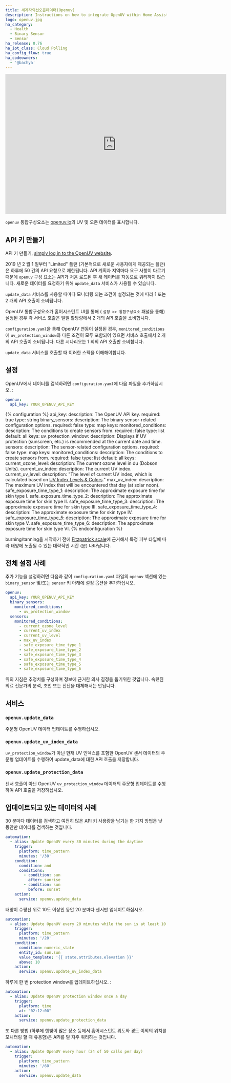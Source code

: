 ```yaml
---
title: 세계자외선오존데이터(Openuv)
description: Instructions on how to integrate OpenUV within Home Assistant.
logo: openuv.jpg
ha_category:
  - Health
  - Binary Sensor
  - Sensor
ha_release: 0.76
ha_iot_class: Cloud Polling
ha_config_flow: true
ha_codeowners:
  - '@bachya'
---
```


<iframe width="690" height="437" src="https://www.youtube.com/embed/_5uLx83s10w?list=PLWlpiQXaMerTyzl_Pe1PEloZTj9MoU5cl" frameborder="0" allow="accelerometer; autoplay; encrypted-media; gyroscope; picture-in-picture" allowfullscreen></iframe>

`openuv` 통합구성요소는 [openuv.io](https://www.openuv.io/)의 UV 및 오존 데이터를 표시합니다.

## API 키 만들기

API 키 만들기,
[simply log in to the OpenUV website](https://www.openuv.io/auth/google).

<div class='note warning'>

2019 년 2 월 1 일부터 "Limited" 플랜 (기본적으로 새로운 사용자에게 제공되는 플랜)은 하루에 50 건의 API 요청으로 제한됩니다. API 계획과 지역마다 요구 사항이 다르기 때문에 `openuv` 구성 요소는 API가 처음 로드된 후 새 데이터를 자동으로 쿼리하지 않습니다. 새로운 데이터를 요청하기 위해 `update_data` 서비스가 사용될 수 있습니다.

</div>

<div class='note warning'>

`update_data` 서비스를 사용할 때마다 모니터링 되는 조건이 설정되는 것에 따라 1 또는 2 개의 API 호출이 소비됩니다.

OpenUV 통합구성요소가 홈어시스턴트 UI를 통해 ( `설정 >> 통합구성요소` 패널을 통해) 설정된 경우 각 서비스 호출은 일일 할당량에서 2 개의 API 호출을 소비합니다.

`configuration.yaml`을 통해 OpenUV 연동이 설정된 경우, `monitored_conditions`에 `uv_protection_window`와 다른 조건이 모두 포함되어 있으면 서비스 호출에서 2 개의 API 호출이 소비됩니다. 다른 시나리오는 1 회의 API 호출만 소비합니다.

`update_data` 서비스를 호출할 때 이러한 스펙을 이해해야합니다.

</div>

## 설정

OpenUV에서 데이터를 검색하려면 `configuration.yaml`에 다음 파일을 추가하십시오. :

```yaml
openuv:
  api_key: YOUR_OPENUV_API_KEY
```

{% configuration %}
api_key:
  description: The OpenUV API key.
  required: true
  type: string
binary_sensors:
  description: The binary sensor-related configuration options.
  required: false
  type: map
  keys:
    monitored_conditions:
      description: The conditions to create sensors from.
      required: false
      type: list
      default: all
      keys:
        uv_protection_window:
          description: Displays if UV protection (sunscreen, etc.) is recommended at the current date and time.
sensors:
  description: The sensor-related configuration options.
  required: false
  type: map
  keys:
    monitored_conditions:
      description: The conditions to create sensors from.
      required: false
      type: list
      default: all
      keys:
        current_ozone_level:
          description: The current ozone level in du (Dobson Units).
        current_uv_index:
          description: The current UV index.
        current_uv_level:
          description: "The level of current UV index, which is calculated based on [UV Index Levels & Colors](https://www.openuv.io/kb/uv-index-levels-colors)."
        max_uv_index:
          description: The maximum UV index that will be encountered that day (at solar noon).
        safe_exposure_time_type_1:
          description: The approximate exposure time for skin type I.
        safe_exposure_time_type_2:
          description: The approximate exposure time for skin type II.
        safe_exposure_time_type_3:
          description: The approximate exposure time for skin type III.
        safe_exposure_time_type_4:
          description: The approximate exposure time for skin type IV.
        safe_exposure_time_type_5:
          description: The approximate exposure time for skin type V.
        safe_exposure_time_type_6:
          description: The approximate exposure time for skin type VI.
{% endconfiguration %}

burning/tanning을 시작하기 전에 [Fitzpatrick scale](https://en.wikipedia.org/wiki/Fitzpatrick_scale)에 근거해서 특정 피부 타입에 따라 태양에 노출될 수 있는 대략적인 시간 (분) 나타납니다. 

## 전체 설정 사례

추가 기능을 설정하려면 다음과 같이 `configuration.yaml` 파일의 `openuv` 섹션에 있는 `binary_sensor` 및/또는 `sensor` 키 아래에 설정 옵션을 추가하십시오.

```yaml
openuv:
  api_key: YOUR_OPENUV_API_KEY
  binary_sensors:
    monitored_conditions:
      - uv_protection_window
  sensors:
    monitored_conditions:
      - current_ozone_level
      - current_uv_index
      - current_uv_level
      - max_uv_index
      - safe_exposure_time_type_1
      - safe_exposure_time_type_2
      - safe_exposure_time_type_3
      - safe_exposure_time_type_4
      - safe_exposure_time_type_5
      - safe_exposure_time_type_6
```

<div class='note warning'>
위의 지침은 추정치를 구성하며 정보에 근거한 의사 결정을 돕기위한 것입니다. 숙련된 의료 전문가의 분석, 조언 또는 진단을 대체해서는 안됩니다.
</div>

## 서비스

### `openuv.update_data`

주문형 OpenUV 데이터 업데이트를 수행하십시오.

### `openuv.update_uv_index_data`

`uv_protection_window`가 아닌 현재 UV 인덱스를 포함한 OpenUV 센서 데이터의 주문형 업데이트를 수행하여 update_data에 대한 API 호출을 저장합니다.

### `openuv.update_protection_data`

센서 호출이 아닌 OpenUV `uv_protection_window` 데이터의 주문형 업데이트를 수행하여 API 호출을 저장하십시오.

## 업데이트되고 있는 데이터의 사례

30 분마다 데이터를 검색하고 여전히 많은 API 키 사용량을 남기는 한 가지 방법은 낮 동안만 데이터를 검색하는 것입니다.

```yaml
automation:
  - alias: Update OpenUV every 30 minutes during the daytime
    trigger:
      platform: time_pattern
      minutes: '/30'
    condition:
      condition: and
      conditions:
        - condition: sun
          after: sunrise
        - condition: sun
          before: sunset
    action:
      service: openuv.update_data
```

태양이 수평선 위로 10도 이상인 동안 20 분마다 센서만 업데이트하십시오.

```yaml
automation:
  - alias: Update OpenUV every 20 minutes while the sun is at least 10 degrees above the horizon
    trigger:
      platform: time_pattern
      minutes: '/20'
    condition:
      condition: numeric_state
      entity_id: sun.sun
      value_template: '{{ state.attributes.elevation }}'
      above: 10
    action:
      service: openuv.update_uv_index_data
```

하루에 한 번 protection window를 업데이트하십시오. : 
```yaml
automation:
  - alias: Update OpenUV protection window once a day
    trigger:
      platform: time
      at: "02:12:00"
    action:
      service: openuv.update_protection_data
```

또 다른 방법 (하루에 햇빛이 많은 장소 등에서 홈어시스턴트 위도와 경도 이외의 위치를 ​​모니터링 할 때 유용함)은 API를 덜 자주 쿼리하는 것입니다.

```yaml
automation:
  - alias: Update OpenUV every hour (24 of 50 calls per day)
    trigger:
      platform: time_pattern
      minutes: '/60'
    action:
      service: openuv.update_data
```
